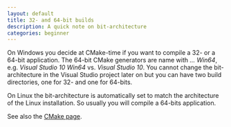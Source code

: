 ```yaml
---
layout: default
title: 32- and 64-bit builds
description: A quick note on bit-architecture
categories: beginner
---
```


On Windows you decide at CMake-time if you want to compile a 32- or a 64-bit application. The 64-bit CMake generators are name with *... Win64*,
e.g. *Visual Studio 10 Win64* vs. *Visual Studio 10*. You cannot change the bit-architecture in the Visual Studio project later on but you can have
two build directories, one for 32- and one for 64-bits.

On Linux the bit-architecture is automatically set to match the architecture of the Linux installation. So usually you will compile a 64-bits application.

See also the [CMake page]({{site.baseurl}}/configure-cmake-redirect).